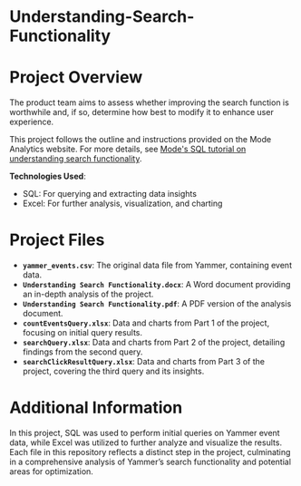 # Understanding-Search-Functionality

# Project Overview

The product team aims to assess whether improving the search function is worthwhile and, if so, determine how best to modify it to enhance user experience.

This project follows the outline and instructions provided on the Mode Analytics website. For more details, see [Mode's SQL tutorial on understanding search functionality](https://mode.com/sql-tutorial/understanding-search-functionality).

**Technologies Used**:
- SQL: For querying and extracting data insights
- Excel: For further analysis, visualization, and charting

# Project Files

- **`yammer_events.csv`**: The original data file from Yammer, containing event data.
- **`Understanding Search Functionality.docx`**: A Word document providing an in-depth analysis of the project.
- **`Understanding Search Functionality.pdf`**: A PDF version of the analysis document.
- **`countEventsQuery.xlsx`**: Data and charts from Part 1 of the project, focusing on initial query results.
- **`searchQuery.xlsx`**: Data and charts from Part 2 of the project, detailing findings from the second query.
- **`searchClickResultQuery.xlsx`**: Data and charts from Part 3 of the project, covering the third query and its insights.

# Additional Information

In this project, SQL was used to perform initial queries on Yammer event data, while Excel was utilized to further analyze and visualize the results. Each file in this repository reflects a distinct step in the project, culminating in a comprehensive analysis of Yammer’s search functionality and potential areas for optimization.
